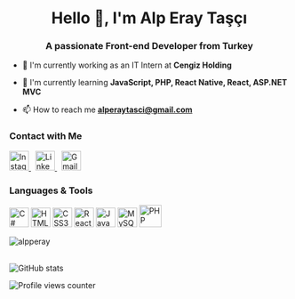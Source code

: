 <h1 align="center">Hello 👋, I'm Alp Eray Taşçı</h1>
<h3 align="center">A passionate Front-end Developer from Turkey</h3>

- 💼  I'm currently working as an IT Intern at **Cengiz Holding**

- 🌱  I'm currently learning **JavaScript, PHP, React Native, React, ASP.NET MVC**

- 📫  How to reach me <a href="mailto:alperaytasci@gmail.com">**alperaytasci@gmail.com**</a>  

### Contact with Me

<p align="left">
  <a href="https://instagram.com/alperaytasci" target="_blank">
    <img src="https://cdn.simpleicons.org/instagram/E4405F" height="35" alt="Instagram logo"/>
  </a>
  &nbsp;
  <a href="https://www.linkedin.com/in/alperaytasci" target="_blank">
  <img src="https://cdn.jsdelivr.net/gh/devicons/devicon/icons/linkedin/linkedin-original.svg" height="35" alt="LinkedIn logo"/>
</a>
  &nbsp;
  <a href="mailto:alperaytasci@gmail.com" target="_blank">
    <img src="https://cdn.simpleicons.org/gmail/D14836" height="35" alt="Gmail logo"/>
  </a>
</p>

### Languages & Tools

<p align="left">
  <img src="https://cdn.jsdelivr.net/gh/devicons/devicon/icons/csharp/csharp-original.svg" height="35" alt="C#"/>
  <img src="https://cdn.jsdelivr.net/gh/devicons/devicon/icons/html5/html5-original.svg" height="35" alt="HTML5"/>
  <img src="https://cdn.jsdelivr.net/gh/devicons/devicon/icons/css3/css3-original.svg" height="35" alt="CSS3"/>
  <img src="https://cdn.jsdelivr.net/gh/devicons/devicon/icons/react/react-original.svg" height="35" alt="React Native"/>
  <img src="https://cdn.jsdelivr.net/gh/devicons/devicon/icons/javascript/javascript-original.svg" height="35" alt="JavaScript"/>
  <img src="https://cdn.jsdelivr.net/gh/devicons/devicon/icons/mysql/mysql-original.svg" height="35" alt="MySQL"/>
  <img src="https://cdn.jsdelivr.net/gh/devicons/devicon/icons/php/php-original.svg" height="40" alt="PHP"/>
</p>

<p><img align="center" src="https://github-readme-stats.vercel.app/api/top-langs?username=alpperay&show_icons=true&theme=dark&locale=en&layout=compact" alt="alpperay" /></p>
<br/>
<img src="https://github-readme-stats.vercel.app/api?username=alpperay&show_icons=true&theme=dark&locale=en" alt="GitHub stats" />

<p align="left">
  <img src="https://komarev.com/ghpvc/?username=alpperay" alt="Profile views counter" />
</p>
